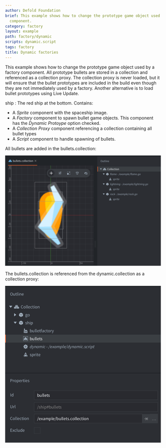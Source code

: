 ```yaml
---
author: Defold Foundation
brief: This example shows how to change the prototype game object used by a factory
  component.
category: factory
layout: example
path: factory/dynamic
scripts: dynamic.script
tags: factory
title: Dynamic factories
---
```


This example shows how to change the prototype game object used by a factory component. All prototype bullets are stored in a collection and referenced as a collection proxy. The collection proxy is never loaded, but it will ensure that the bullet prototypes are included in the build even though they are not immediately used by a factory. Another alternative is to load bullet prototypes using Live Update.

ship
: The red ship at the bottom. Contains:
  - A *Sprite* component with the spaceship image.
  - A *Factory* component to spawn bullet game objects. This component has the *Dynamic Protoype* option checked.
  - A *Collection Proxy* component referencing a collection containing all bullet types
  - A *Script* component to handle spawning of bullets.

All bullets are added in the bullets.collection:

![](bullets_collection.png)

The bullets.collection is referenced from the dynamic.collection as a collection proxy:

![](dynamic_collection.png)